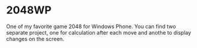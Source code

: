 # 2048WP
One of my favorite game 2048 for Windows Phone. You can find two separate project, one for calculation after each move and anothe to display changes on the screen.
